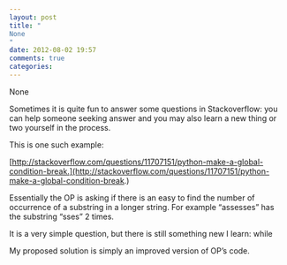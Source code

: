 ```yaml
---
layout: post
title: "
None
"
date: 2012-08-02 19:57
comments: true
categories: 
---
```


None


Sometimes it is quite fun to answer some questions in Stackoverflow: you can help someone seeking answer and you may also learn a new thing or two yourself in the process.


This is one such example: 

[http://stackoverflow.com/questions/11707151/python-make-a-global-condition-break.](http://stackoverflow.com/questions/11707151/python-make-a-global-condition-break.)


Essentially the OP is asking if there is an easy to find the number of occurrence of a substring in a longer string. For example “assesses” has the substring “sses” 2 times.


It is a very simple question, but there is still something new I learn: while  


My proposed solution is simply an improved version of OP’s code.

